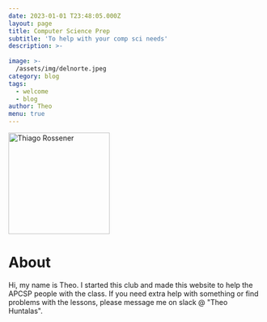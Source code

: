 ```yaml
---
date: 2023-01-01 T23:48:05.000Z
layout: page
title: Computer Science Prep
subtitle: 'To help with your comp sci needs'
description: >-
  
image: >-
  /assets/img/delnorte.jpeg
category: blog
tags:
  - welcome
  - blog
author: Theo
menu: true
---
```


<img class="img-rounded" src="/assets/img/uploads/profile.png" alt="Thiago Rossener" width="200">

# About

Hi, my name is Theo. I started this club and made this website to help the APCSP people with the class. If you need extra help with something or find problems with the lessons, please message me on slack @ "Theo Huntalas".
